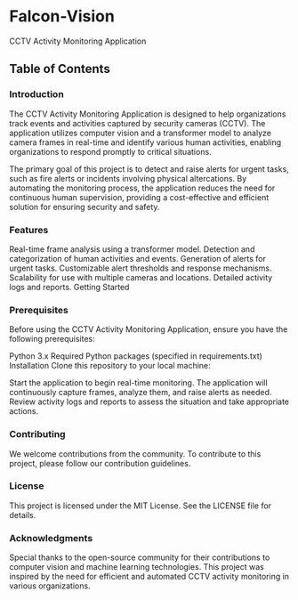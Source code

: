 # Falcon-Vision


CCTV Activity Monitoring Application

## Table of Contents

### Introduction
The CCTV Activity Monitoring Application is designed to help organizations track events and activities captured by security cameras (CCTV). The application utilizes computer vision and a transformer model to analyze camera frames in real-time and identify various human activities, enabling organizations to respond promptly to critical situations.

The primary goal of this project is to detect and raise alerts for urgent tasks, such as fire alerts or incidents involving physical altercations. By automating the monitoring process, the application reduces the need for continuous human supervision, providing a cost-effective and efficient solution for ensuring security and safety.

### Features
Real-time frame analysis using a transformer model.
Detection and categorization of human activities and events.
Generation of alerts for urgent tasks.
Customizable alert thresholds and response mechanisms.
Scalability for use with multiple cameras and locations.
Detailed activity logs and reports.
Getting Started

### Prerequisites
Before using the CCTV Activity Monitoring Application, ensure you have the following prerequisites:

Python 3.x
Required Python packages (specified in requirements.txt)
Installation
Clone this repository to your local machine:


Start the application to begin real-time monitoring.
The application will continuously capture frames, analyze them, and raise alerts as needed.
Review activity logs and reports to assess the situation and take appropriate actions.

### Contributing
We welcome contributions from the community. To contribute to this project, please follow our contribution guidelines.

### License
This project is licensed under the MIT License. See the LICENSE file for details.

### Acknowledgments
Special thanks to the open-source community for their contributions to computer vision and machine learning technologies.
This project was inspired by the need for efficient and automated CCTV activity monitoring in various organizations.
